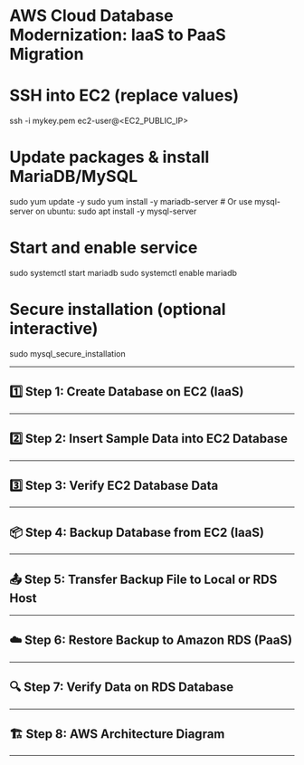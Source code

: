 # AWS Cloud Database Modernization: IaaS to PaaS Migration
# SSH into EC2 (replace values)
ssh -i mykey.pem ec2-user@<EC2_PUBLIC_IP>

# Update packages & install MariaDB/MySQL
sudo yum update -y
sudo yum install -y mariadb-server    # Or use mysql-server on ubuntu: sudo apt install -y mysql-server

# Start and enable service
sudo systemctl start mariadb
sudo systemctl enable mariadb

# Secure installation (optional interactive)
sudo mysql_secure_installation

---

## 1️⃣ Step 1: Create Database on EC2 (IaaS)

---

## 2️⃣ Step 2: Insert Sample Data into EC2 Database

---

## 3️⃣ Step 3: Verify EC2 Database Data

---

## 📦 Step 4: Backup Database from EC2 (IaaS)

---

## 📤 Step 5: Transfer Backup File to Local or RDS Host

---

## ☁️ Step 6: Restore Backup to Amazon RDS (PaaS)

---

## 🔍 Step 7: Verify Data on RDS Database

---

## 🏗 Step 8: AWS Architecture Diagram

---
